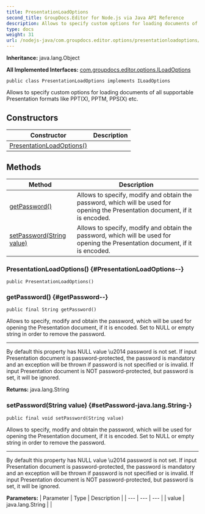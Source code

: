 ```yaml
---
title: PresentationLoadOptions
second_title: GroupDocs.Editor for Node.js via Java API Reference
description: Allows to specify custom options for loading documents of all supportable Presentation formats like PPTX PPTM PPSX etc.
type: docs
weight: 31
url: /nodejs-java/com.groupdocs.editor.options/presentationloadoptions/
---
```

**Inheritance:**
java.lang.Object

**All Implemented Interfaces:**
[com.groupdocs.editor.options.ILoadOptions](../../com.groupdocs.editor.options/iloadoptions)
```
public class PresentationLoadOptions implements ILoadOptions
```

Allows to specify custom options for loading documents of all supportable Presentation formats like PPT(X), PPTM, PPS(X) etc.
## Constructors

| Constructor | Description |
| --- | --- |
| [PresentationLoadOptions()](#PresentationLoadOptions--) |  |
## Methods

| Method | Description |
| --- | --- |
| [getPassword()](#getPassword--) | Allows to specify, modify and obtain the password, which will be used for opening the Presentation document, if it is encoded. |
| [setPassword(String value)](#setPassword-java.lang.String-) | Allows to specify, modify and obtain the password, which will be used for opening the Presentation document, if it is encoded. |
### PresentationLoadOptions() {#PresentationLoadOptions--}
```
public PresentationLoadOptions()
```


### getPassword() {#getPassword--}
```
public final String getPassword()
```


Allows to specify, modify and obtain the password, which will be used for opening the Presentation document, if it is encoded. Set to NULL or empty string in order to remove the password.

--------------------

By default this property has NULL value \\u2014 password is not set. If input Presentation document is password-protected, the password is mandatory and an exception will be thrown if password is not specified or is invalid. If input Presentation document is NOT password-protected, but password is set, it will be ignored.

**Returns:**
java.lang.String
### setPassword(String value) {#setPassword-java.lang.String-}
```
public final void setPassword(String value)
```


Allows to specify, modify and obtain the password, which will be used for opening the Presentation document, if it is encoded. Set to NULL or empty string in order to remove the password.

--------------------

By default this property has NULL value \\u2014 password is not set. If input Presentation document is password-protected, the password is mandatory and an exception will be thrown if password is not specified or is invalid. If input Presentation document is NOT password-protected, but password is set, it will be ignored.

**Parameters:**
| Parameter | Type | Description |
| --- | --- | --- |
| value | java.lang.String |  |


